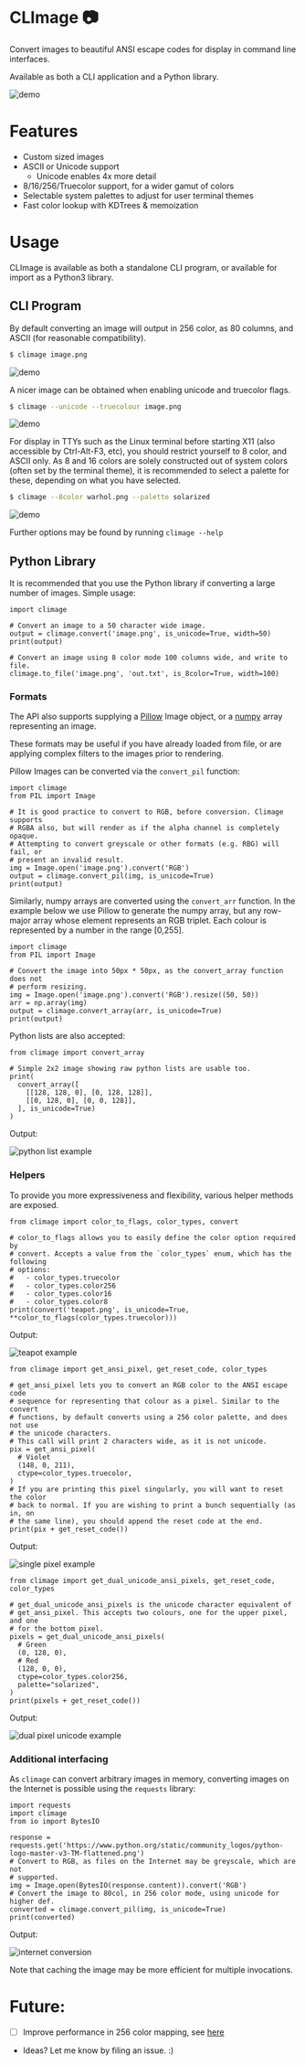 # CLImage 📷

Convert images to beautiful ANSI escape codes for display in command line interfaces.

Available as both a CLI application and a Python library.

![demo](extra/demo.png)

# Features
 - Custom sized images
 - ASCII or Unicode support
    - Unicode enables 4x more detail
 - 8/16/256/Truecolor support, for a wider gamut of colors
 - Selectable system palettes to adjust for user terminal themes
 - Fast color lookup with KDTrees & memoization

# Usage

CLImage is available as both a standalone CLI program, or available for import as a Python3 library.

## CLI Program

By default converting an image will output in 256 color, as 80 columns, and ASCII (for reasonable compatibility).
```bash
$ climage image.png
```
![demo](extra/warhol256ascii.png)


A nicer image can be obtained when enabling unicode and truecolor flags.
```bash
$ climage --unicode --truecolour image.png
```
![demo](extra/warholtruecolorunicode.png)

For display in TTYs such as the Linux terminal before starting X11 (also accessible by Ctrl-Alt-F3, etc), you should restrict yourself to 8 color, and ASCII only. As 8 and 16 colors are solely constructed out of system colors (often set by the terminal theme), it is recommended to select a palette for these, depending on what you have selected.
```bash
$ climage --8color warhol.png --palette solarized
```
![demo](extra/warhol8colsolarized.png)

Further options may be found by running `climage --help`

## Python Library

It is recommended that you use the Python library if converting a large number of images. Simple usage:

```python3
import climage

# Convert an image to a 50 character wide image.
output = climage.convert('image.png', is_unicode=True, width=50)
print(output)

# Convert an image using 8 color mode 100 columns wide, and write to file.
climage.to_file('image.png', 'out.txt', is_8color=True, width=100)
```

### Formats
The API also supports supplying a [Pillow](https://pypi.org/project/Pillow/) Image object, or a [numpy](https://numpy.org/) array representing an image.

These formats may be useful if you have already loaded from file, or are applying complex filters to the images prior to rendering.

Pillow Images can be converted via the `convert_pil` function:

```python3
import climage
from PIL import Image

# It is good practice to convert to RGB, before conversion. Climage supports
# RGBA also, but will render as if the alpha channel is completely opaque.
# Attempting to convert greyscale or other formats (e.g. RBG) will fail, or
# present an invalid result.
img = Image.open('image.png').convert('RGB')
output = climage.convert_pil(img, is_unicode=True)
print(output)
```

Similarly, numpy arrays are converted using the `convert_arr` function. In the example below we use Pillow to generate the numpy array, but any row-major array whose element represents an RGB triplet. Each colour is represented by a number in the range [0,255].

```python3
import climage
from PIL import Image

# Convert the image into 50px * 50px, as the convert_array function does not
# perform resizing.
img = Image.open('image.png').convert('RGB').resize((50, 50))
arr = np.array(img)
output = climage.convert_array(arr, is_unicode=True)
print(output)

```

Python lists are also accepted:

```
from climage import convert_array

# Simple 2x2 image showing raw python lists are usable too.
print(
  convert_array([
    [[128, 128, 0], [0, 128, 128]],
    [[0, 128, 0], [0, 0, 128]],
  ], is_unicode=True)
)
```

Output:

![python list example](extra/python-list.png)

### Helpers

To provide you more expressiveness and flexibility, various helper methods are exposed.

```python3
from climage import color_to_flags, color_types, convert

# color_to_flags allows you to easily define the color option required by
# convert. Accepts a value from the `color_types` enum, which has the following
# options:
#   - color_types.truecolor
#   - color_types.color256
#   - color_types.color16
#   - color_types.color8
print(convert('teapot.png', is_unicode=True, **color_to_flags(color_types.truecolor)))

```

Output:

![teapot example](extra/teapot-example.png)

```python3
from climage import get_ansi_pixel, get_reset_code, color_types

# get_ansi_pixel lets you to convert an RGB color to the ANSI escape code
# sequence for representing that colour as a pixel. Similar to the convert
# functions, by default converts using a 256 color palette, and does not use
# the unicode characters.
# This call will print 2 characters wide, as it is not unicode.
pix = get_ansi_pixel(
  # Violet
  (148, 0, 211),
  ctype=color_types.truecolor,
)
# If you are printing this pixel singularly, you will want to reset the color
# back to normal. If you are wishing to print a bunch sequentially (as in, on
# the same line), you should append the reset code at the end.
print(pix + get_reset_code())
```

Output:

![single pixel example](extra/single-pixel.png)


```python3
from climage import get_dual_unicode_ansi_pixels, get_reset_code, color_types

# get_dual_unicode_ansi_pixels is the unicode character equivalent of
# get_ansi_pixel. This accepts two colours, one for the upper pixel, and one
# for the bottom pixel.
pixels = get_dual_unicode_ansi_pixels(
  # Green
  (0, 128, 0),
  # Red
  (128, 0, 0),
  ctype=color_types.color256,
  palette="solarized",
)
print(pixels + get_reset_code())
```

Output:

![dual pixel unicode example](extra/dual-pixel.png)

### Additional interfacing
As `climage` can convert arbitrary images in memory, converting images on the Internet is possible using the `requests` library:

```python3
import requests
import climage
from io import BytesIO

response = requests.get('https://www.python.org/static/community_logos/python-logo-master-v3-TM-flattened.png')
# Convert to RGB, as files on the Internet may be greyscale, which are not
# supported.
img = Image.open(BytesIO(response.content)).convert('RGB')
# Convert the image to 80col, in 256 color mode, using unicode for higher def.
converted = climage.convert_pil(img, is_unicode=True)
print(converted)
```

Output:

![internet conversion](extra/internet-conversion.png)

Note that caching the image may be more efficient for multiple invocations.

# Future:
 - [ ] Improve performance in 256 color mapping, see [here](https://github.com/pnappa/CLImage/issues/1)
 - Ideas? Let me know by filing an issue. :)

